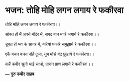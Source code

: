 # भजन: तोहि मोहि लगन लगाय रे फकीरवा

तोहि मोहि लगन लगाय रे फकीरवा।।

सोबत ही मैं अपने मंदिर में, सबद बान मारि जगाये रे फकीरवा।।

डूबत ही भव के सागर में, बहियां पकरि समुझाये रे फकीरवा।।

एकै बचन बचन नहिं दूजा, तुम मोसे बंद छुड़ाये रे फकीरवा।।

कहैं कबीर सुनो भाई साधो, प्राणन प्राण लगाये रे फकीरवा।।

**— गुरु कबीर साहब**

